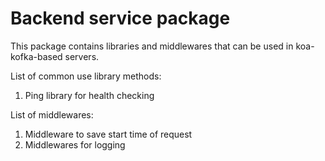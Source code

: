 # Backend service package

This package contains libraries and middlewares that can be used in koa-kofka-based servers.

List of common use library methods:
1. Ping library for health checking

List of middlewares:
1. Middleware to save start time of request
2. Middlewares for logging
